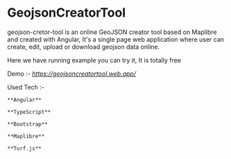 # GeojsonCreatorTool

geojson-cretor-tool is an online GeoJSON creator tool based on Maplibre and created with Angular, It's a single page web application where user can create, edit, upload or download geojson data online.

Here we have running example you can try it, It is totally free

Demo :-  *https://geojsoncreatortool.web.app/*

Used Tech :-

    **Angular**

    **TypeScript**

    **Bootstrap**

    **Maplibre**

    **Turf.js**
